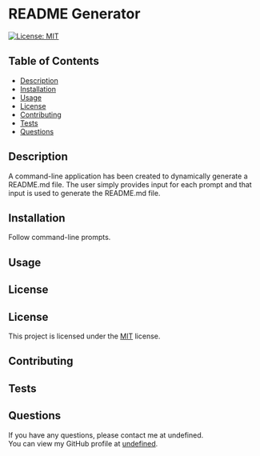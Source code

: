# README Generator
  
  [![License: MIT](https://img.shields.io/badge/License-MIT-yellow.svg)](https://opensource.org/licenses/MIT)

## Table of Contents
- [Description](#description)
- [Installation](#installation)
- [Usage](#usage)
- [License](#license)
- [Contributing](#contributing)
- [Tests](#tests)
- [Questions](#questions)

## Description
A command-line application has been created to dynamically generate a README.md file. The user simply provides input for each prompt and that input is used to generate the README.md  file.

## Installation
Follow command-line prompts.

## Usage


## License

## License
This project is licensed under the [MIT](https://opensource.org/licenses/MIT) license.


## Contributing


## Tests


## Questions
If you have any questions, please contact me at undefined.  
You can view my GitHub profile at [undefined](https://github.com/undefined).
